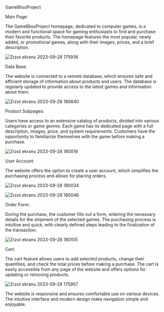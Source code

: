 GameBlissProject

Main Page:

The GameBlissProject homepage, dedicated to computer games, is a modern and functional space for gaming enthusiasts to find and purchase their favorite products. The homepage features the most popular, newly added, or promotional games, along with their images, prices, and a brief description.

![Zrzut ekranu 2023-09-28 175936](https://github.com/JankiJans/GameBlisssProject/assets/118946595/0ddd50e8-990a-45c7-b386-e544021c56aa)


Data Base:

The website is connected to a remote database, which ensures safe and efficient storage of information about products and users. The database is regularly updated to provide access to the latest games and information about them.

![Zrzut ekranu 2023-09-28 180640](https://github.com/JankiJans/GameBlisssProject/assets/118946595/e3e5da30-677f-47c8-91d4-9c72ad3a1626)


Product Subpages:

Users have access to an extensive catalog of products, divided into various categories or game genres. Each game has its dedicated page with a full description, images, price, and system requirements. Customers have the opportunity to familiarize themselves with the game before making a purchase.


![Zrzut ekranu 2023-09-28 180018](https://github.com/JankiJans/GameBlisssProject/assets/118946595/aad34175-35d7-412a-b389-62cb5bd47891)

User Account:

The website offers the option to create a user account, which simplifies the purchasing process and allows for placing orders.

![Zrzut ekranu 2023-09-28 180034](https://github.com/JankiJans/GameBlisssProject/assets/118946595/661f5d32-4694-4960-aab2-a87dc4a1f5e5)

![Zrzut ekranu 2023-09-28 180046](https://github.com/JankiJans/GameBlisssProject/assets/118946595/8a4a83a5-7fdc-4e4b-bce1-a7226781f5b2)


Order Form:

During the purchase, the customer fills out a form, entering the necessary details for the shipment of the selected games. The purchasing process is intuitive and quick, with clearly defined steps leading to the finalization of the transaction.


![Zrzut ekranu 2023-09-28 180105](https://github.com/JankiJans/GameBlisssProject/assets/118946595/c5564595-1273-4a40-b958-4e82f9d3d4b3)


Cart:

The cart feature allows users to add selected products, change their quantities, and check the total prices before making a purchase. The cart is easily accessible from any page of the website and offers options for updating or removing products.


![Zrzut ekranu 2023-09-28 175957](https://github.com/JankiJans/GameBlisssProject/assets/118946595/b7cb0e7d-295a-4980-8965-d578508fb1e6)


The website is responsive and ensures comfortable use on various devices. The intuitive interface and modern design make navigation simple and enjoyable.

